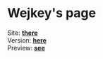 # Wejkey's page

Site: __[there](https://wejkey.github.io)__ <br>
Version: __[here](https://github.com/wejkey/wejkey.github.io/blob/main/VERSIONS.md)__ <br>
Preview: __[see](https://wejkey.github.io/preview/)__

